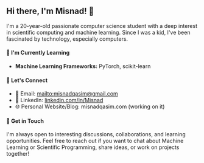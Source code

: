 ## Hi there, I'm Misnad! 👋

I'm a 20-year-old passionate computer science student with a deep interest in scientific computing and machine learning. Since I was a kid, I've been fascinated by technology, especially computers.

#### 🌱 I'm Currently Learning

- **Machine Learning Frameworks:** PyTorch, scikit-learn

#### 🤝 Let's Connect

- 📧 Email: [mailto:misnadqasim@gmail.com](misnadqasim@gmail.com)
- 💼 LinkedIn: [linkedin.com/in/Misnad](linkedin.com/in/Misnad)
- 🌐 Personal Website/Blog: misnadqasim.com (working on it)

#### 💬 Get in Touch

I'm always open to interesting discussions, collaborations, and learning opportunities. Feel free to reach out if you want to chat about Machine Learning or Scientific Programming, share ideas, or work on projects together!

